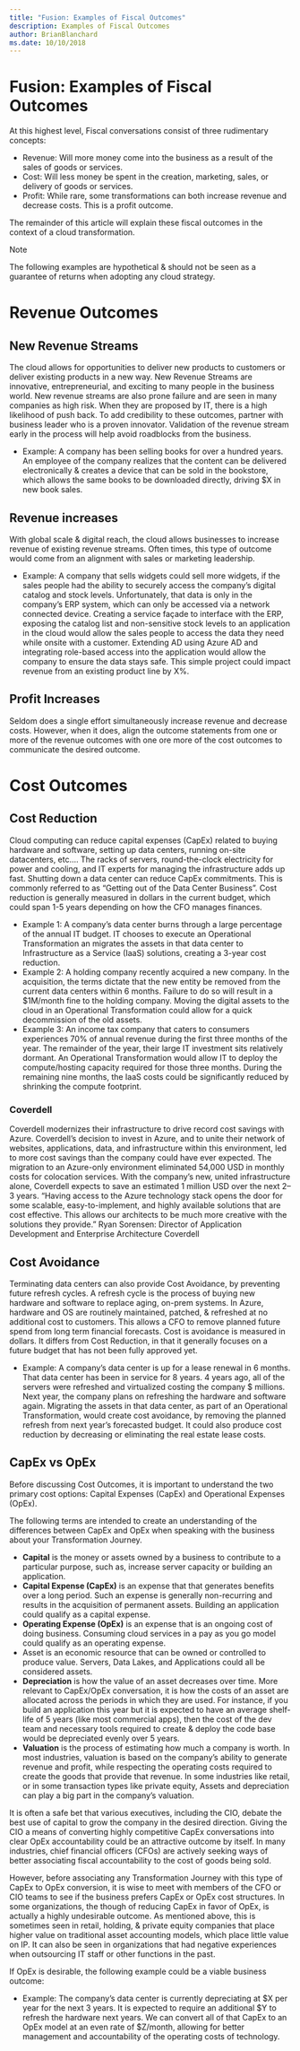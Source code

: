 ```yaml
---
title: "Fusion: Examples of Fiscal Outcomes"
description: Examples of Fiscal Outcomes
author: BrianBlanchard
ms.date: 10/10/2018
---
```


# Fusion: Examples of Fiscal Outcomes

At this highest level, Fiscal conversations consist of three rudimentary concepts:

* Revenue: Will more money come into the business as a result of the sales of goods or services.
* Cost: Will less money be spent in the creation, marketing, sales, or delivery of goods or services.
* Profit: While rare, some transformations can both increase revenue and decrease costs. This is a profit outcome.

The remainder of this article will explain these fiscal outcomes in the context of a cloud transformation.

> [!NOTE]
> The following examples are hypothetical & should not be seen as a guarantee of returns when adopting any cloud strategy.

# Revenue Outcomes

## New Revenue Streams

The cloud allows for opportunities to deliver new products to customers or deliver existing products in a new way. New Revenue Streams are innovative, entrepreneurial, and exciting to many people in the business world. New revenue streams are also prone failure and are seen in many companies as high risk. When they are proposed by IT, there is a high likelihood of push back. To add credibility to these outcomes, partner with business leader who is a proven innovator. Validation of the revenue stream early in the process will help avoid roadblocks from the business.

* Example: A company has been selling books for over a hundred years. An employee of the company realizes that the content can be delivered electronically & creates a device that can be sold in the bookstore, which allows the same books to be downloaded directly, driving $X in new book sales.

## Revenue increases

With global scale & digital reach, the cloud allows businesses to increase revenue of existing revenue streams. Often times, this type of outcome would come from an alignment with sales or marketing leadership.

* Example: A company that sells widgets could sell more widgets, if the sales people had the ability to securely access the company’s digital catalog and stock levels. Unfortunately, that data is only in the company’s ERP system, which can only be accessed via a network connected device. Creating a service façade to interface with the ERP, exposing the catalog list and non-sensitive stock levels to an application in the cloud would allow the sales people to access the data they need while onsite with a customer. Extending AD using Azure AD and integrating role-based access into the application would allow the company to ensure the data stays safe. This simple project could impact revenue from an existing product line by X%.

## Profit Increases

Seldom does a single effort simultaneously increase revenue and decrease costs. However, when it does, align the outcome statements from one or more of the revenue outcomes with one ore more of the cost outcomes to communicate the desired outcome.

# Cost Outcomes

## Cost Reduction

Cloud computing can reduce capital expenses (CapEx) related to buying hardware and software, setting up data centers, running on-site datacenters, etc.… The racks of servers, round-the-clock electricity for power and cooling, and IT experts for managing the infrastructure adds up fast. Shutting down a data center can reduce CapEx commitments. This is commonly referred to as “Getting out of the Data Center Business”. Cost reduction is generally measured in dollars in the current budget, which could span 1-5 years depending on how the CFO manages finances.

* Example 1: A company’s data center burns through a large percentage of the annual IT budget. IT chooses to execute an Operational Transformation an migrates the assets in that data center to Infrastructure as a Service (IaaS) solutions, creating a 3-year cost reduction.
* Example 2: A holding company recently acquired a new company. In the acquisition, the terms dictate that the new entity be removed from the current data centers within 6 months. Failure to do so will result in a $1M/month fine to the holding company. Moving the digital assets to the cloud in an Operational Transformation could allow for a quick decommission of the old assets.
* Example 3: An income tax company that caters to consumers experiences 70% of annual revenue during the first three months of the year. The remainder of the year, their large IT investment sits relatively dormant. An Operational Transformation would allow IT to deploy the compute/hosting capacity required for those three months. During the remaining nine months, the IaaS costs could be significantly reduced by shrinking the compute footprint.

### Coverdell

Coverdell modernizes their infrastructure to drive record cost savings with Azure. Coverdell’s decision to invest in Azure, and to unite their network of websites, applications, data, and infrastructure within this environment, led to more cost savings than the company could have ever expected. The migration to an Azure-only environment eliminated 54,000 USD in monthly costs for colocation services. With the company’s new, united infrastructure alone, Coverdell expects to save an estimated 1 million USD over the next 2–3 years.
“Having access to the Azure technology stack opens the door for some scalable, easy-to-implement, and highly available solutions that are cost effective. This allows our architects to be much more creative with the solutions they provide.”
Ryan Sorensen: Director of Application Development and Enterprise Architecture
Coverdell

## Cost Avoidance

Terminating data centers can also provide Cost Avoidance, by preventing future refresh cycles. A refresh cycle is the process of buying new hardware and software to replace aging, on-prem systems. In Azure, hardware and OS are routinely maintained, patched, & refreshed at no additional cost to customers. This allows a CFO to remove planned future spend from long term financial forecasts. Cost is avoidance is measured in dollars. It differs from Cost Reduction, in that it generally focuses on a future budget that has not been fully approved yet.

* Example: A company’s data center is up for a lease renewal in 6 months. That data center has been in service for 8 years. 4 years ago, all of the servers were refreshed and virtualized costing the company $ millions. Next year, the company plans on refreshing the hardware and software again. Migrating the assets in that data center, as part of an Operational Transformation, would create cost avoidance, by removing the planned refresh from next year’s forecasted budget. It could also produce cost reduction by decreasing or eliminating the real estate lease costs.

## CapEx vs OpEx

Before discussing Cost Outcomes, it is important to understand the two primary cost options: Capital Expenses (CapEx) and Operational Expenses (OpEx).

The following terms are intended to create an understanding of the differences between CapEx and OpEx when speaking with the business about your Transformation Journey.

* **Capital** is the money or assets owned by a business to contribute to a particular purpose, such as, increase server capacity or building an application.
* **Capital Expense (CapEx)** is an expense that that generates benefits over a long period. Such an expense is generally non-recurring and results in the acquisition of permanent assets. Building an application could qualify as a capital expense.
* **Operating Expense (OpEx)** is an expense that is an ongoing cost of doing business. Consuming cloud services in a pay as you go model could qualify as an operating expense.
* Asset is an economic resource that can be owned or controlled to produce value. Servers, Data Lakes, and Applications could all be considered assets.
* **Depreciation** is how the value of an asset decreases over time. More relevant to CapEx/OpEx conversation, it is how the costs of an asset are allocated across the periods in which they are used. For instance, if you build an application this year but it is expected to have an average shelf-life of 5 years (like most commercial apps), then the cost of the dev team and necessary tools required to create & deploy the code base would be depreciated evenly over 5 years.
* **Valuation** is the process of estimating how much a company is worth. In most industries, valuation is based on the company’s ability to generate revenue and profit, while respecting the operating costs required to create the goods that provide that revenue. In some industries like retail, or in some transaction types like private equity, Assets and depreciation can play a big part in the company’s valuation.

It is often a safe bet that various executives, including the CIO, debate the best use of capital to grow the company in the desired direction. Giving the CIO a means of converting highly competitive CapEx conversations into clear OpEx accountability could be an attractive outcome by itself. In many industries, chief financial officers (CFOs) are actively seeking ways of better associating fiscal accountability to the cost of goods being sold.

However, before associating any Transformation Journey with this type of CapEx to OpEx conversion, it is wise to meet with members of the CFO or CIO teams to see if the business prefers CapEx or OpEx cost structures. In some organizations, the though of reducing CapEx in favor of OpEx, is actually a highly undesirable outcome. As mentioned above, this is sometimes seen in retail, holding, & private equity companies that place higher value on traditional asset accounting models, which place little value on IP. It can also be seen in organizations that had negative experiences when outsourcing IT staff or other functions in the past.

If OpEx is desirable, the following example could be a viable business outcome:

* Example: The company’s data center is currently depreciating at $X per year for the next 3 years. It is expected to require an additional $Y to refresh the hardware next years. We can convert all of that CapEx to an OpEx model at an even rate of $Z/month, allowing for better management and accountability of the operating costs of technology.

